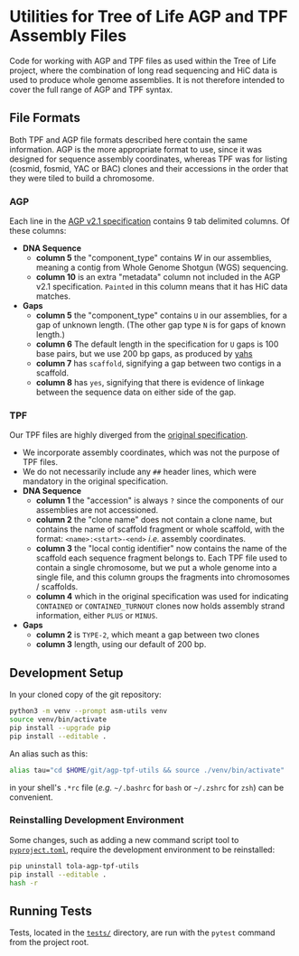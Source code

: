 
# Utilities for Tree of Life AGP and TPF Assembly Files

Code for working with AGP and TPF files as used within the Tree of Life
project, where the combination of long read sequencing and HiC data is used
to produce whole genome assemblies. It is not therefore intended to cover the
full range of AGP and TPF syntax.

## File Formats

Both TPF and AGP file formats described here contain the same information. AGP
is the more appropriate format to use, since it was designed for sequence
assembly coordinates, whereas TPF was for listing (cosmid, fosmid, YAC or
BAC) clones and their accessions in the order that they were tiled to build a
chromosome.

### AGP

Each line in the
[AGP v2.1 specification](https://www.ncbi.nlm.nih.gov/assembly/agp/AGP_Specification/)
contains 9 tab delimited columns. Of these columns:

- **DNA Sequence**
    - **column 5** the "component_type" contains *W* in our assemblies,
        meaning a contig from Whole Genome Shotgun (WGS) sequencing.
    - **column 10** is an extra "metadata" column not included in the AGP v2.1
        specification. `Painted` in this column means that it has HiC data
        matches.
- **Gaps**
    - **column 5** the "component_type" contains `U` in our assemblies, for a
        gap of unknown length. (The other gap type `N` is for gaps of known
        length.)
    - **column 6** The default length in the specification for `U` gaps is 100
        base pairs, but we use 200 bp gaps, as produced by
        [yahs](https://github.com/sanger-tol/yahs)
    - **column 7** has `scaffold`, signifying a gap between two contigs in a
        scaffold.
    - **column 8** has `yes`, signifying that there is evidence of linkage
        between the sequence data on either side of the gap.

### TPF

Our TPF files are highly diverged from the
[original specification](https://www.ncbi.nlm.nih.gov/projects/genome/assembly/TPF_Specification_v1.4_20110215.pdf).

- We incorporate assembly coordinates, which was not the purpose of TPF files.
- We do not necessarily include any `##` header lines, which were mandatory in
  the original specification.
- **DNA Sequence**
    - **column 1** the "accession" is always `?` since the components of our
        assemblies are not accessioned.
    - **column 2** the "clone name" does not contain a clone name, but
        contains the name of scaffold fragment or whole scaffold, with the
        format: `<name>:<start>-<end>` *i.e.* assembly coordinates.
    - **column 3** the "local contig identifier" now contains the name of the
        scaffold each sequence fragment belongs to. Each TPF file used to
        contain a single chromosome, but we put a whole genome into a single
        file, and this column groups the fragments into chromosomes /
        scaffolds.
    - **column 4** which in the original specification was used for
        indicating `CONTAINED` or `CONTAINED_TURNOUT` clones now holds
        assembly strand information, either `PLUS` or `MINUS`.
- **Gaps**
    - **column 2** is `TYPE-2`, which meant a gap between two clones
    - **column 3** length, using our default of 200 bp.

## Development Setup

In your cloned copy of the git repository:

```sh
python3 -m venv --prompt asm-utils venv
source venv/bin/activate
pip install --upgrade pip
pip install --editable .
```

An alias such as this:

```sh
alias tau="cd $HOME/git/agp-tpf-utils && source ./venv/bin/activate"
```

in your shell's `.*rc` file (*e.g.* `~/.bashrc` for `bash` or `~/.zshrc` for
`zsh`) can be convenient.

### Reinstalling Development Environment

Some changes, such as adding a new command script tool to
[`pyproject.toml`](pyproject.toml), require the development environment to be
reinstalled:

```sh
pip uninstall tola-agp-tpf-utils
pip install --editable .
hash -r
```

## Running Tests

Tests, located in the [`tests/`](tests) directory, are run with the `pytest`
command from the project root.

